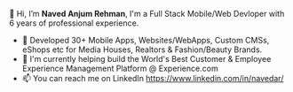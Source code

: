 👋 Hi, I’m **Naved Anjum Rehman**, I'm a Full Stack Mobile/Web Devloper with 6 years of professional experience. 
<br/>
- 💞️ Developed 30+ Mobile Apps, Websites/WebApps, Custom CMSs, eShops etc for Media Houses, Realtors & Fashion/Beauty Brands.
- 🌱 I'm currently helping build the World's Best Customer & Employee Experience Management Platform @ Experience.com
- 📫 You can reach me on LinkedIn https://www.linkedin.com/in/navedar/
